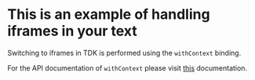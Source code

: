 # This is an example of handling iframes in your text

Switching to iframes in TDK is performed using the ```withContext``` binding. 

For the API documentation of ```withContext``` please visit [this](https://help.testim.io/docs/with-context) documentation.
